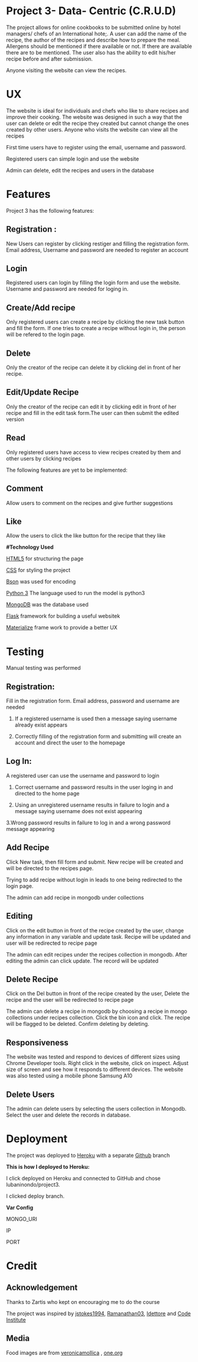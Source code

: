 # **Project 3- Data- Centric (C.R.U.D)**

The project allows for online cookbooks to be submitted online by hotel managers/ chefs of an International hote;. A user can add the name of the recipe, the author of the recipes and describe how to prepare the meal. Allergens should be mentioned if there available or not. If there are available there are to be mentioned. 
The user also has the ability to edit his/her recipe before and after submission. 

Anyone visiting the website can view the recipes.

# **UX**

The website is ideal for individuals and chefs who like to share recipes and improve their cooking. The website was designed in such a way that the user can delete or edit the recipe they created but cannot change the ones created by other users. Anyone who visits the website can view all the recipes

First time users have to register using the email, username and password.

Registered users can simple login and use the website

Admin can delete, edit the recipes and users in the database

# **Features**

   Project 3 has the following features:
   
   ## **Registration** :
   
   New Users can register by clicking restiger and filling the registration form. Email address, Username and password are needed to register an account
   
   ## **Login**
   
   Registered users can login by filling the login form and use the website. Username and password are needed for loging in.
   
   ## **Create/Add recipe**
   
   Only registered users can create a recipe by clicking the new task button and fill the form. If one tries to create a recipe without login in, the person will be refered to the login page.
   
   ## **Delete**
   
   Only the creator of the recipe can delete it by clicking del in front of her recipe. 
   
   ## **Edit/Update Recipe**
    
   Only the creator of the recipe can edit it by clicking edit in front of her recipe and fill in the edit task form.The user can then      submit the edited version
 
   ## **Read**
 
 Only registered users have access to view recipes created by them and other users by clicking recipes
 
 
 The following features are yet to be implemented:
 
   ## **Comment**
 
   Allow users to comment on the recipes and give further suggestions
 
   ## **Like**
 
 Allow the users to click the like button for the recipe that they like
    
    
**#Technology Used**


  [HTML5](https://html.spec.whatwg.org/multipage/) for structuring the page

  [CSS](https://www.w3schools.com/css/) for styling the project
  

  [Bson](http://bsonspec.org/)  was used for encoding
    
  [Python 3](https://www.python.org/)  The language used to run the model is python3
    
  
  [MongoDB](https://www.mongodb.com/) was the database used
    
  
  [Flask](http://flask.palletsprojects.com/en/1.1.x/) framework for building a useful websitek
   
    
  [Materialize](https://materializecss.com/)  frame work to provide a better UX
    
# **Testing**

Manual testing was performed
## **Registration**:

Fill in the registration form. Email address, password and username are needed


1. If a registered username is used then a message saying username already exist appears


2. Correctly filling of the registration form and submitting will create an account and direct the user to the homepage

## **Log In**:

A registered user can use the username and password to login

1. Correct username and password results in the user loging in and directed to the home page

2. Using an unregistered username results in failure to login and a message saying username does not exist appearing

3.Wrong password results in failure to log in and a wrong password message appearing


## **Add Recipe**
    
  Click New task, then fill form and submit. New recipe will be created and will be directed to the recipes page.
  
  Trying to add recipe without login in leads to one being redirected to the login page.
  
  The admin can add recipe in mongodb under collections
  
  
    
 ## **Editing**
    
  Click on the edit button in front of the recipe created by the user, change any information in any variable and update task. Recipe     will be updated and user will be redirected to recipe page
  
  The admin can edit recipes under the recipes collection in mongodb. After editing the admin can click update. The record will be updated
   
  ## **Delete Recipe**
   
   Click on the Del button in front of the recipe created by the user, Delete the recipe and the user will be redirected to recipe page
   
   The admin can delete a recipe in mongodb by choosing a recipe in mongo collections under recipes collection. Click the bin icon and      click. The recipe will be flagged to be deleted. Confirm deleting by deleting.
   
   ## **Responsiveness**
    
   The website was tested and respond to devices of different sizes using Chrome Developer tools. Right click in the website, click on      inspect. Adjust size of screen and see how it responds to different devices. The website was also tested using a mobile phone Samsung    A10
   
   ## **Delete Users**
   
   The admin can delete users by selecting the users collection in Mongodb. Select the user and delete the records in database.

# **Deployment**

The  project was deployed to [Heroku](http://project3-heroku-mongo.herokuapp.com/) with a separate [Github](https://github.com/lubaninondo/project3) branch

**This is how I deployed to Heroku:**

 I click deployed on Heroku and connected to GitHub and chose lubaninondo/project3.
 
 I clicked deploy branch.
 
 **Var Config**
 
 MONGO_URI
 
 IP
 
 PORT
 
 


# **Credit**

## **Acknowledgement**
    
Thanks to Zartis who kept on encouraging me to do the course

The project was inspired by [jstokes1994](https://github.com/Code-Institute-Submissions/online-cookbook-2), [Ramanathan03](https://github.com/Code-Institute-Submissions/recipes-1), [Idettore](https://github.com/ldettorre/yummy) and [Code Institute](https://github.com/Code-Institute-Solutions/TaskManager)

## **Media**

Food images are from [veronicamollica]( http://veronicamollica.com/vegan-vs-flexitarian/) , [one.org](https://www.one.org/us/blog/10-popular-dishes-from-across-africa/) 


